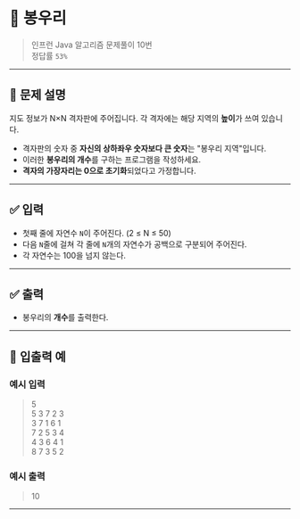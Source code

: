# 🧮 봉우리

> 인프런 Java 알고리즘 문제풀이 10번  
> 정답률 `53%`

---

## 📌 문제 설명

지도 정보가 N×N 격자판에 주어집니다. 각 격자에는 해당 지역의 **높이**가 쓰여 있습니다.

- 격자판의 숫자 중 **자신의 상하좌우 숫자보다 큰 숫자**는 "봉우리 지역"입니다.
- 이러한 **봉우리의 개수**를 구하는 프로그램을 작성하세요.
- **격자의 가장자리는 0으로 초기화**되었다고 가정합니다.

---

## ✅ 입력

- 첫째 줄에 자연수 `N`이 주어진다. (2 ≤ N ≤ 50)
- 다음 `N`줄에 걸쳐 각 줄에 `N`개의 자연수가 공백으로 구분되어 주어진다.
- 각 자연수는 100을 넘지 않는다.

---

## ✅ 출력

- 봉우리의 **개수**를 출력한다.

---

## 🧾 입출력 예

### 예시 입력
> 5  
> 5 3 7 2 3  
> 3 7 1 6 1  
> 7 2 5 3 4  
> 4 3 6 4 1  
> 8 7 3 5 2

### 예시 출력
> 10

---
